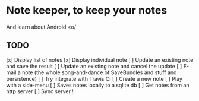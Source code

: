 # Note keeper, to keep your notes

And learn about Android <o/

## TODO
[x] Display list of notes
[x] Display individual note
[ ] Update an existing note and save the result
[ ] Update an existing note and cancel the update
[ ] E-mail a note (the whole song-and-dance of SaveBundles and stuff and persistence)
[ ] Try integrate with Travis CI
[ ] Create a new note
[ ] Play with a side-menu
[ ] Saves notes locally to a sqlite db
[ ] Get notes from an http server
[ ] Sync server !

